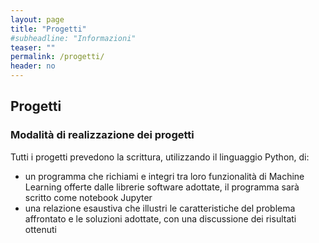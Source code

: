 ```yaml
---
layout: page
title: "Progetti"
#subheadline: "Informazioni"
teaser: ""
permalink: /progetti/
header: no
---
```


## Progetti

### Modalità di realizzazione dei progetti 

Tutti i progetti prevedono la scrittura, utilizzando il linguaggio Python, di:

* un programma che richiami e integri tra loro funzionalità di Machine Learning
offerte dalle librerie software adottate, il programma sarà scritto come notebook Jupyter
* una relazione esaustiva che illustri le caratteristiche del problema affrontato e le soluzioni adottate, con una discussione dei risultati ottenuti